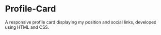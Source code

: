 # Profile-Card
A responsive profile card displaying my position and social links, developed using HTML and CSS.
